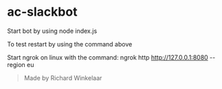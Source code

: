 # ac-slackbot
Start bot by using node index.js

To test restart by using the command above

Start ngrok on linux with the command:
ngrok http http://127.0.0.1:8080 --region eu

>Made by Richard Winkelaar